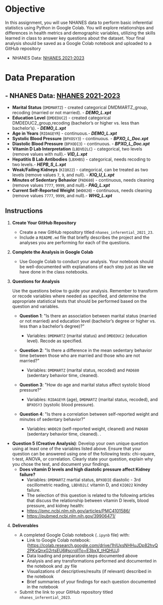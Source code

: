 # Objective

In this assignment, you will use NHANES data to perform basic inferential statistics using Python in Google Colab. You will explore relationships and differences in health metrics and demographic variables, utilizing the skills learned in class to answer key questions about the dataset. Your final analysis should be saved as a Google Colab notebook and uploaded to a GitHub repository
- NHANES Data: [NHANES 2021-2023](https://wwwn.cdc.gov/nchs/nhanes/continuousnhanes/default.aspx?Cycle=2021-2023)

# Data Preparation
## - NHANES Data: [NHANES 2021-2023](https://wwwn.cdc.gov/nchs/nhanes/continuousnhanes/default.aspx?Cycle=2021-2023)
- **Marital Status** (`DMDMARTZ`) - created categorical DMDMARTZ_group, recoding (married or not married). - ***DEMO_L.xpt***
- **Education Level** (`DMDEDUC2`) - created categorical DMDEDUC2_group,recoding (bachelor’s or higher vs. less than bachelor’s). - ***DEMO_L.xpt***
- **Age in Years** (`RIDAGEYR`) - continuous.- ***DEMO_L.xpt***
- **Systolic Blood Pressure** (`BPXOSY3`) - continuous. - ***BPXO_L_Doc.xpt***
- **Diastolic Blood Pressure** (`BPXODI3`) - continuous. - ***BPXO_L_Doc.xpt***
- **Vitamin D Lab Interpretation** (`LBDVD2LC`) - categorical, two levels (remove values with null).- ***VID_L.xpt***
- **Hepatitis B Lab Antibodies** (`LBXHBS`) - categorical, needs recoding to two levels.- ***HEPB_S_L.xpt***
- **Weak/Failing Kidneys** (`KIQ022`) - categorical, can be treated as two levels (remove values `7`, `9`, and null). - ***KIQ_U_L.xpt***
- **Minutes of Sedentary Behavior** (`PAD680`) - continuous, needs cleaning (remove values `7777`, `9999`, and null).- ***PAQ_L.xpt***
- **Current Self-Reported Weight** (`WHD020`) - continuous, needs cleaning (remove values `7777`, `9999`, and null).- ***WHQ_L.xpt***
## Instructions

1. **Create Your GitHub Repository**
   - Create a new GitHub repository titled `nhanes_inferential_2021_23`.
   - Include a `README.md` file that briefly describes the project and the analyses you are performing for each of the questions.

2. **Complete the Analysis in Google Colab**
   - Use Google Colab to conduct your analysis. Your notebook should be well-documented with explanations of each step just as like we have done in the class notebooks.

3. **Questions for Analysis**

   Use the questions below to guide your analysis. Remember to transform or recode variables where needed as specified, and determine the appropriate statistical tests that should be performed based on the question and variables.

   - **Question 1**: "Is there an association between marital status (married or not married) and education level (bachelor’s degree or higher vs. less than a bachelor’s degree)?"  
     - Variables: `DMDMARTZ` (marital status) and `DMDEDUC2` (education level). Recode as specified.

   - **Question 2**: "Is there a difference in the mean sedentary behavior time between those who are married and those who are not married?"  
     - Variables: `DMDMARTZ` (marital status, recoded) and `PAD680` (sedentary behavior time, cleaned).

   - **Question 3**: "How do age and marital status affect systolic blood pressure?"  
     - Variables: `RIDAGEYR` (age), `DMDMARTZ` (marital status, recoded), and `BPXOSY3` (systolic blood pressure).

   - **Question 4**: "Is there a correlation between self-reported weight and minutes of sedentary behavior?"  
     - Variables: `WHD020` (self-reported weight, cleaned) and `PAD680` (sedentary behavior time, cleaned).
.
  - **Question 5 (Creative Analysis)**: Develop your own unique question using at least one of the variables listed above. Ensure that your question can be answered using one of the following tests: chi-square, t-test, ANOVA, or correlation. Clearly state your question, explain why you chose the test, and document your findings.
      - **Does vitamin D levels and high diastolic pressure affect Kidney failure?**
        - Variables: `DMDMARTZ` martial status, `BPXODIE` diastolic - 3rd oscillometric reading, `LBDVD2LC` vitamin D, and `KIQ022` kindey failure.
        - The selection of this question is related to the following articles that discuss the relationship between vitamin D levels, blood pressure, and kidney health:
         - https://pmc.ncbi.nlm.nih.gov/articles/PMC4101586/
         - https://pubmed.ncbi.nlm.nih.gov/39906471/

4. **Deliverables**

   - A completed Google Colab notebook (`.ipynb` file) with:
     - Link to Google Colab notebook: (https://colab.research.google.com/drive/1hlUxsNHHuJDp82hvQ2PKxQnxG2rtsEU6#scrollTo=E3bxX_tHQHUJ)
     - Data loading and preparation steps documented above
     - Analysis and any transformations performed and documented in the notebook and .py file
     - Visualizations of descriptives/results (if relevant) described in the notebook
     - Brief summaries of your findings for each question documented in the notebook
   - Submit the link to your GitHub repository titled `nhanes_inferential_2023`.
